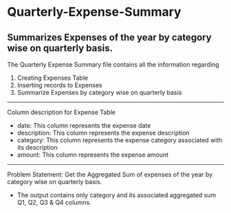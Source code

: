 # Quarterly-Expense-Summary
Summarizes Expenses of the year by category wise on quarterly basis.
---------------------------------------------------------------------------------------
The Quarterly Expense Summary file contains all the information regarding
1. Creating Expenses Table
2. Inserting records to Expenses
3. Summarize Expenses by category wise on quarterly basis
---------------------------------------------------------------------------------------
Column description for Expense Table
- date: This column represents the expense date
- description: This column represents the expense description
- category: This column represents the expense category associated with its description
- amount: This column represents the expense amount
---------------------------------------------------------------------------------------
Problem Statement: Get the Aggregated Sum of expenses of the year by category wise on quarterly basis.
- The output contains only category and its associated aggregated sum Q1, Q2, Q3 & Q4 columns.
